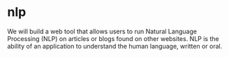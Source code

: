 # nlp
We will build a web tool that allows users to run Natural Language Processing (NLP) on articles or blogs found on other websites. NLP is the ability of an application to understand the human language, written or oral.
